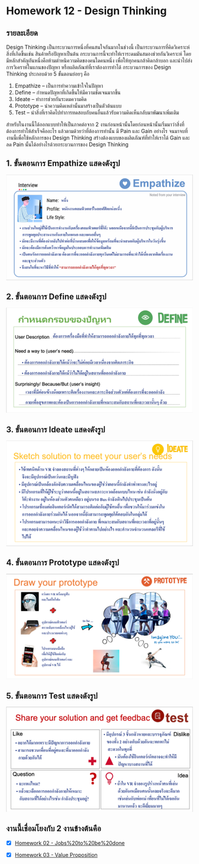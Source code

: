 # Homework 12 - Design Thinking

## รายละเอียด
Design Thinking เป็นกระบวนการหนึ่งที่คนสนใจกันมากในช่วงนี้ เป็นกระบวนการที่คิดวิเคราะห์สิ่งที่เกิดขึ้นเช่น สินค้าหรือปัญหาเป็นต้น กระบวนการนี้จะทำให้เราระดมมันสมองช่วยกันวิเคราะห์ โดยมีหลักสำคัญอันหนึ่งคือห้ามตำหนิความคิดของคนใดคนหนึ่ง เพื่อให้ทุกคนกล้าคิดกล้าบอก และนำไปส่งการวิเคราห์ในแกนของปัญหา หรือผลิตภัณฑ์ที่เราต้องการทำได้ กระบวนการของ Design Thinking ประกอบด้วย 5 ขั้นตอนย่อยๆ คือ

1. Empathize – เป็นการทำความเข้าใจในปัญหา
2. Define – กำหนดปัญหาที่เกิดขึ้นให้มีความชัดเจนมากขึ้น
3. Ideate – ทำการช่วยกันระดมความคิด
4. Prototype – นำความคิดเหล่านั้นมาสร้างเป็นตัวต้นแบบ
5. Test – นำสิ่งที่เราคิดไปทำการทดสอบกับคนอื่นแล้วรับความคิดเห็นกลับมาพัฒนาเพิ่มเติม

สำหรับในงานนี้ได้ออกแบบทำให้เป็นภาคต่อจาก 2 งานก่อนหน้านั้นโดยก่อนหน้านั้นเริ่มมาว่าสิ่งที่ต้องการทำให้สำเร็จคืออะไร แล้วตามด้วยว่าที่ต้องการทำนั้น มี Pain และ ​Gain อย่างไร จนมาจบที่งานนี้เพื่อใช้หลักการของ Design Thinking สร้างต้องแบบของผลิตภัณฑ์ที่ทำให้เราได้ Gain และลด Pain นั้นได้อย่างไรด้วยกระบวนการของ Design Thinking

## 1. ขั้นตอนการ Empathize แสดงดังรูป
![job_to_be_done](./1_empathize.png)

## 2. ขั้นตอนการ Define แสดงดังรูป
![job_to_be_done](./2_define.png)

## 3. ขั้นตอนการ Ideate แสดงดังรูป
![job_to_be_done](./3_ideate.png)

## 4. ขั้นตอนการ Prototype แสดงดังรูป
![job_to_be_done](./4_prototype.png)

## 5. ขั้นตอนการ Test แสดงดังรูป
![job_to_be_done](./5_test.png)

## งานนี้เชื่อมโยงกับ 2 งานข้างต้นคือ
- [x] [Homework 02 - Jobs%20to%20be%20done](../Homework%2002%20-%20Jobs%20to%20be%20done)

- [x] [Homework 03 - Value Proposition](../Homework%2003%20-%20Value%20Proposition)
